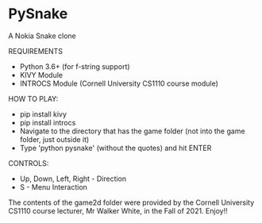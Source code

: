 # PySnake

A Nokia Snake clone

REQUIREMENTS

- Python 3.6+ (for f-string support)
- KIVY Module
- INTROCS Module (Cornell University CS1110 course module)

HOW TO PLAY:

- pip install kivy
- pip install introcs
- Navigate to the directory that has the game folder (not into the game folder, just outside it)
- Type 'python pysnake' (without the quotes) and hit ENTER

CONTROLS:

- Up, Down, Left, Right - Direction
- S - Menu Interaction

The contents of the game2d folder were provided by the Cornell University CS1110 course lecturer, Mr Walker White, in the Fall of 2021.
Enjoy!!
